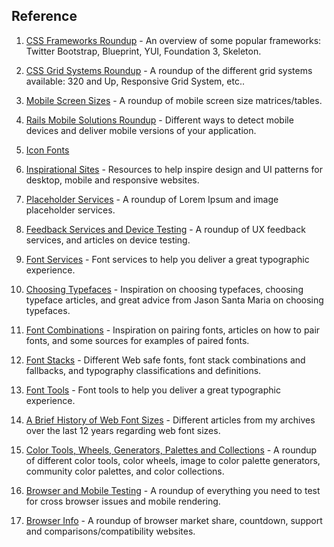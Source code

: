 ## Reference

1.  [CSS Frameworks Roundup](https://github.com/maxxiimo/useful-links/blob/master/css-frameworks-roundup.md) - An overview of some popular frameworks: Twitter Bootstrap, Blueprint, YUI, Foundation 3, Skeleton.

2.  [CSS Grid Systems Roundup](https://github.com/maxxiimo/useful-links/blob/master/css-grid-systems-roundup.md) - A roundup of the different grid systems available: 320 and Up, Responsive Grid System, etc..

3.  [Mobile Screen Sizes](https://github.com/maxxiimo/useful-links/blob/master/mobile-screen-sizes.md) - A roundup of mobile screen size matrices/tables.

4.  [Rails Mobile Solutions Roundup](https://github.com/maxxiimo/useful-links/blob/master/rails-mobile-solutions.md) - Different ways to detect mobile devices and deliver mobile versions of your application.

5.  [Icon Fonts](https://github.com/maxxiimo/useful-links/blob/master/icon-fonts.md)

6.  [Inspirational Sites](https://github.com/maxxiimo/useful-links/blob/master/inspirational-sites.md) - Resources to help inspire design and UI patterns for desktop, mobile and responsive websites.

7.  [Placeholder Services](https://github.com/maxxiimo/useful-links/blob/master/placeholder-services.md) - A roundup of Lorem Ipsum and image placeholder services.

8.  [Feedback Services and Device Testing](https://github.com/maxxiimo/useful-links/blob/master/feedback-and-testing.md) - A roundup of UX feedback services, and articles on device testing.

9.  [Font Services](https://github.com/maxxiimo/useful-links/blob/master/font-services.md) - Font services to help you deliver a great typographic experience.

10. [Choosing Typefaces](https://github.com/maxxiimo/useful-links/blob/master/choosing-typefaces.md) - Inspiration on choosing typefaces, choosing typeface articles, and great advice from Jason Santa Maria on choosing typefaces.

11. [Font Combinations](https://github.com/maxxiimo/useful-links/blob/master/font-combinations.md#font-combinations) - Inspiration on pairing fonts, articles on how to pair fonts, and some sources for examples of paired fonts.

12. [Font Stacks](https://github.com/maxxiimo/useful-links/blob/master/font-stacks.md) - Different Web safe fonts, font stack combinations and fallbacks, and typography classifications and definitions.

13. [Font Tools](https://github.com/maxxiimo/useful-links/blob/master/font-tools.md) - Font tools to help you deliver a great typographic experience.

14. [A Brief History of Web Font Sizes](https://github.com/maxxiimo/useful-links/blob/master/web-font-size-history.md) - Different articles from my archives over the last 12 years regarding web font sizes.

15. [Color Tools, Wheels, Generators, Palettes and Collections](https://github.com/maxxiimo/useful-links/blob/master/colors.md) - A roundup of different color tools, color wheels, image to color palette generators, community color palettes, and color collections.

16. [Browser and Mobile Testing](https://github.com/maxxiimo/useful-links/blob/master/browser-and-mobile-testing.md) - A roundup of everything you need to test for cross browser issues and mobile rendering.

17. [Browser Info](https://github.com/maxxiimo/useful-links/blob/master/browser-info.md) - A roundup of browser market share, countdown, support and comparisons/compatibility websites.
